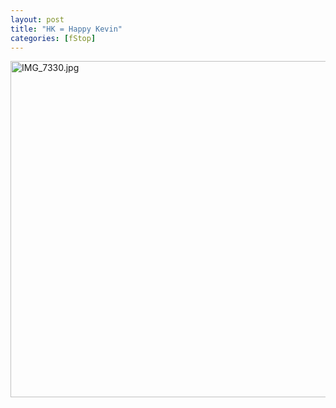 ```yaml
---
layout: post
title: "HK = Happy Kevin"
categories: [fStop]
---
```

<img alt="IMG_7330.jpg" src="http://www.botzilla.com/blog/pix2007/IMG_7330.jpg" width="807" height="538" border="0" />


<!--more-->

